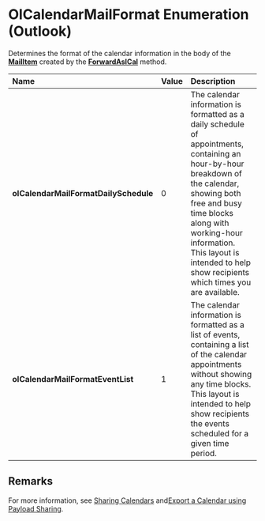 
# OlCalendarMailFormat Enumeration (Outlook)

Determines the format of the calendar information in the body of the  **[MailItem](14197346-05d2-0250-fa4c-4a6b07daf25f.md)** created by the **[ForwardAsICal](b796a573-784b-6725-535e-fd156a3f233c.md)** method.



|**Name**|**Value**|**Description**|
|:-----|:-----|:-----|
| **olCalendarMailFormatDailySchedule**|0|The calendar information is formatted as a daily schedule of appointments, containing an hour-by-hour breakdown of the calendar, showing both free and busy time blocks along with working-hour information. This layout is intended to help show recipients which times you are available. |
| **olCalendarMailFormatEventList**|1|The calendar information is formatted as a list of events, containing a list of the calendar appointments without showing any time blocks. This layout is intended to help show recipients the events scheduled for a given time period.|

## Remarks

For more information, see [Sharing Calendars](http://msdn.microsoft.com/library/03e0b693-5446-ca62-f868-69a583087966%28Office.15%29.aspx) and[Export a Calendar using Payload Sharing](http://msdn.microsoft.com/library/acd7d29e-12d6-a5ea-c1a6-8b3165b27dc7%28Office.15%29.aspx).

